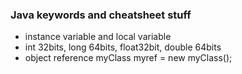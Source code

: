 ### Java keywords and cheatsheet stuff

* instance variable and local variable
* int 32bits, long 64bits, float32bit, double 64bits
* object reference myClass myref = new myClass();  